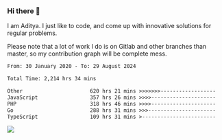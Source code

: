 ### Hi there 👋

I am Aditya. I just like to code, and come up with innovative solutions for regular problems.

Please note that a lot of work I do is on Gitlab and other branches than master, so my contribution graph will be complete mess.

<!--START_SECTION:waka-->

```txt
From: 30 January 2020 - To: 29 August 2024

Total Time: 2,214 hrs 34 mins

Other                      620 hrs 21 mins >>>>>>>------------------   28.01 %
JavaScript                 357 hrs 26 mins >>>>---------------------   16.14 %
PHP                        318 hrs 46 mins >>>>---------------------   14.39 %
Go                         288 hrs 31 mins >>>----------------------   13.03 %
TypeScript                 109 hrs 31 mins >------------------------   04.95 %
```

<!--END_SECTION:waka-->

![](https://komarev.com/ghpvc/?username=BrainBuzzer)
